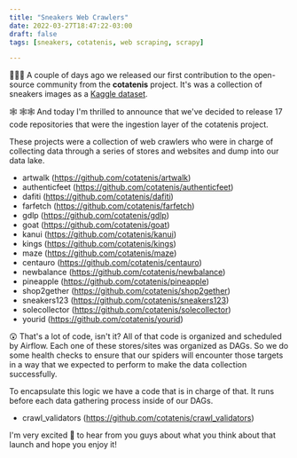 ```yaml
---
title: "Sneakers Web Crawlers"
date: 2022-03-27T18:47:22-03:00
draft: false
tags: [sneakers, cotatenis, web scraping, scrapy]

---
```


📣📣📣 A couple of days ago we released our first contribution to the open-source community from the **cotatenis** project. It's was a collection of sneakers images as a [Kaggle dataset](https://www.kaggle.com/datasets/ferraz/cotatenis-sneakers).

🕸️ 🕸️🕸️ And today I'm thrilled to announce that we've decided to release 17 code repositories that were the ingestion layer of the cotatenis project.

These projects were a collection of web crawlers who were in charge of collecting data through a series of stores and websites and dump into our data lake.

- artwalk (https://github.com/cotatenis/artwalk)
- authenticfeet (https://github.com/cotatenis/authenticfeet)
- dafiti (https://github.com/cotatenis/dafiti)
- farfetch (https://github.com/cotatenis/farfetch)
- gdlp (https://github.com/cotatenis/gdlp)
- goat (https://github.com/cotatenis/goat)
- kanui (https://github.com/cotatenis/kanui)
- kings (https://github.com/cotatenis/kings)
- maze (https://github.com/cotatenis/maze)
- centauro (https://github.com/cotatenis/centauro)
- newbalance (https://github.com/cotatenis/newbalance)
- pineapple (https://github.com/cotatenis/pineapple)
- shop2gether (https://github.com/cotatenis/shop2gether)
- sneakers123 (https://github.com/cotatenis/sneakers123)
- solecollector (https://github.com/cotatenis/solecollector)
- yourid (https://github.com/cotatenis/yourid)

😲 That's a lot of code, isn't it? All of that code is organized and scheduled by Airflow. Each one of these stores/sites was organized as DAGs. So we do some health checks to ensure that our spiders will encounter those targets in a way that we expected to perform to make the data collection successfully.

To encapsulate this logic we have a code that is in charge of that. It runs before each data gathering process inside of our DAGs.

- crawl_validators (https://github.com/cotatenis/crawl_validators)

I'm very excited 🤩 to hear from you guys about what you think about that launch and hope you enjoy it!
